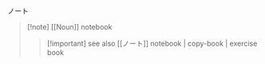 ノート
>[!note] [[Noun]]
> notebook
> > [!important] see also
> > [[ノート]]
> > notebook | copy-book | exercise book
